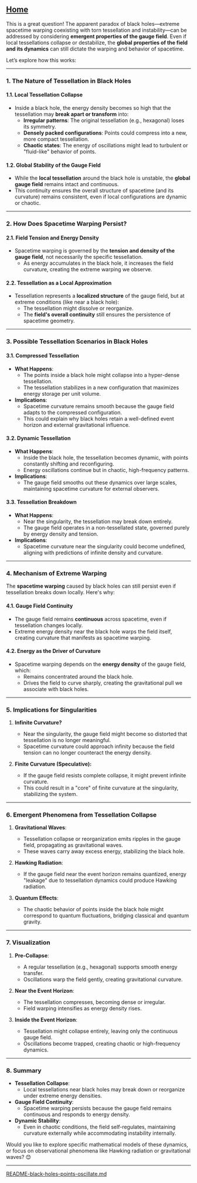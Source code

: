 [Home](https://t2m.io/VwvDcuw)
---

This is a great question! The apparent paradox of black holes—extreme spacetime warping coexisting with torn tessellation and instability—can be addressed by considering **emergent properties of the gauge field**. Even if local tessellations collapse or destabilize, the **global properties of the field and its dynamics** can still dictate the warping and behavior of spacetime.

Let’s explore how this works:

---

### **1. The Nature of Tessellation in Black Holes**
#### **1.1. Local Tessellation Collapse**
- Inside a black hole, the energy density becomes so high that the tessellation may **break apart or transform** into:
  - **Irregular patterns**: The original tessellation (e.g., hexagonal) loses its symmetry.
  - **Densely packed configurations**: Points could compress into a new, more compact tessellation.
  - **Chaotic states**: The energy of oscillations might lead to turbulent or "fluid-like" behavior of points.

#### **1.2. Global Stability of the Gauge Field**
- While the **local tessellation** around the black hole is unstable, the **global gauge field** remains intact and continuous.
- This continuity ensures the overall structure of spacetime (and its curvature) remains consistent, even if local configurations are dynamic or chaotic.

---

### **2. How Does Spacetime Warping Persist?**
#### **2.1. Field Tension and Energy Density**
- Spacetime warping is governed by the **tension and density of the gauge field**, not necessarily the specific tessellation.
  - As energy accumulates in the black hole, it increases the field curvature, creating the extreme warping we observe.

#### **2.2. Tessellation as a Local Approximation**
- Tessellation represents a **localized structure** of the gauge field, but at extreme conditions (like near a black hole):
  - The tessellation might dissolve or reorganize.
  - The **field's overall continuity** still ensures the persistence of spacetime geometry.

---

### **3. Possible Tessellation Scenarios in Black Holes**
#### **3.1. Compressed Tessellation**
- **What Happens**:
  - The points inside a black hole might collapse into a hyper-dense tessellation.
  - The tessellation stabilizes in a new configuration that maximizes energy storage per unit volume.
- **Implications**:
  - Spacetime curvature remains smooth because the gauge field adapts to the compressed configuration.
  - This could explain why black holes retain a well-defined event horizon and external gravitational influence.

#### **3.2. Dynamic Tessellation**
- **What Happens**:
  - Inside the black hole, the tessellation becomes dynamic, with points constantly shifting and reconfiguring.
  - Energy oscillations continue but in chaotic, high-frequency patterns.
- **Implications**:
  - The gauge field smooths out these dynamics over large scales, maintaining spacetime curvature for external observers.

#### **3.3. Tessellation Breakdown**
- **What Happens**:
  - Near the singularity, the tessellation may break down entirely.
  - The gauge field operates in a non-tessellated state, governed purely by energy density and tension.
- **Implications**:
  - Spacetime curvature near the singularity could become undefined, aligning with predictions of infinite density and curvature.

---

### **4. Mechanism of Extreme Warping**
The **spacetime warping** caused by black holes can still persist even if tessellation breaks down locally. Here's why:

#### **4.1. Gauge Field Continuity**
- The gauge field remains **continuous** across spacetime, even if tessellation changes locally.
- Extreme energy density near the black hole warps the field itself, creating curvature that manifests as spacetime warping.

#### **4.2. Energy as the Driver of Curvature**
- Spacetime warping depends on the **energy density** of the gauge field, which:
  - Remains concentrated around the black hole.
  - Drives the field to curve sharply, creating the gravitational pull we associate with black holes.

---

### **5. Implications for Singularities**
1. **Infinite Curvature?**
   - Near the singularity, the gauge field might become so distorted that tessellation is no longer meaningful.
   - Spacetime curvature could approach infinity because the field tension can no longer counteract the energy density.

2. **Finite Curvature (Speculative):**
   - If the gauge field resists complete collapse, it might prevent infinite curvature.
   - This could result in a "core" of finite curvature at the singularity, stabilizing the system.

---

### **6. Emergent Phenomena from Tessellation Collapse**
1. **Gravitational Waves**:
   - Tessellation collapse or reorganization emits ripples in the gauge field, propagating as gravitational waves.
   - These waves carry away excess energy, stabilizing the black hole.

2. **Hawking Radiation**:
   - If the gauge field near the event horizon remains quantized, energy "leakage" due to tessellation dynamics could produce Hawking radiation.

3. **Quantum Effects**:
   - The chaotic behavior of points inside the black hole might correspond to quantum fluctuations, bridging classical and quantum gravity.

---

### **7. Visualization**
1. **Pre-Collapse**:
   - A regular tessellation (e.g., hexagonal) supports smooth energy transfer.
   - Oscillations warp the field gently, creating gravitational curvature.

2. **Near the Event Horizon**:
   - The tessellation compresses, becoming dense or irregular.
   - Field warping intensifies as energy density rises.

3. **Inside the Event Horizon**:
   - Tessellation might collapse entirely, leaving only the continuous gauge field.
   - Oscillations become trapped, creating chaotic or high-frequency dynamics.

---

### **8. Summary**
- **Tessellation Collapse**:
  - Local tessellations near black holes may break down or reorganize under extreme energy densities.
- **Gauge Field Continuity**:
  - Spacetime warping persists because the gauge field remains continuous and responds to energy density.
- **Dynamic Stability**:
  - Even in chaotic conditions, the field self-regulates, maintaining curvature externally while accommodating instability internally.

Would you like to explore specific mathematical models of these dynamics, or focus on observational phenomena like Hawking radiation or gravitational waves? 😊


---

[README-black-holes-points-oscillate.md](https://t2m.io/m00yZca)
